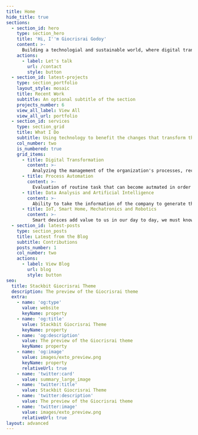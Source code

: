 ```yaml
---
title: Home
hide_title: true
sections:
  - section_id: hero
    type: section_hero
    title: 'Hi, I''m Giocrisrai Godoy'
    content: >-
      Building a technologial and sustainable world, where digital transformation gives us a leap to better oportunities.
    actions:
      - label: Let's talk
        url: /contact
        style: button
  - section_id: latest-projects
    type: section_portfolio
    layout_style: mosaic
    title: Recent Work
    subtitle: An optional subtitle of the section
    projects_number: 6
    view_all_label: View All
    view_all_url: portfolio
  - section_id: services
    type: section_grid
    title: What I Do
    subtitle: Using technology to benefit the changes that transform the new industry 4.0
    col_number: two
    is_numbered: true
    grid_items:
      - title: Digital Transformation
        content: >-
          Analyzing the management of the organization's processes, recommending the best actions through methodological and technological plans in order that the organization remains in a constant ware of this technological revolution.
      - title: Process Automation
        content: >-
          Evaluation of routine task that can become autmated in order to reduce errors and gain efficiency in the development of tasks.
      - title: Data Analysis and Artificial Intelligence
        content: >-
          Ability to take the information of the company to generate the analysis of the information and thus determine patterns that generate greater business efficiency, these tools can be used at different levels of the company for the constant optimization of products and services.
      - title: IoT, Smart Home, Mechatronics and Robotics
        content: >-
          Smart devices add value to us in our day to day, we must know how to take advantage of our work enviroments as well as to generate comfort in our homes and spaces of common use using home automation technologies, mechatronics in the industry and robotics which gives us a endless opportunities, which is necessary to evaluate according to our needs and thus be in this era of change that manages the comfort generated through instrumentation and data.
  - section_id: latest-posts
    type: section_posts
    title: Latest from the Blog
    subtitle: Contributions
    posts_number: 1
    col_number: two
    actions:
      - label: View Blog
        url: blog
        style: button
seo:
  title: Stackbit Giocrisrai Theme
  description: The preview of the Giocrisrai theme
  extra:
    - name: 'og:type'
      value: website
      keyName: property
    - name: 'og:title'
      value: Stackbit Giocrisrai Theme
      keyName: property
    - name: 'og:description'
      value: The preview of the Giocrisrai theme
      keyName: property
    - name: 'og:image'
      value: images/exto_preview.png
      keyName: property
      relativeUrl: true
    - name: 'twitter:card'
      value: summary_large_image
    - name: 'twitter:title'
      value: Stackbit Giocrisrai Theme
    - name: 'twitter:description'
      value: The preview of the Giocrisrai theme
    - name: 'twitter:image'
      value: images/exto_preview.png
      relativeUrl: true
layout: advanced
---
```

